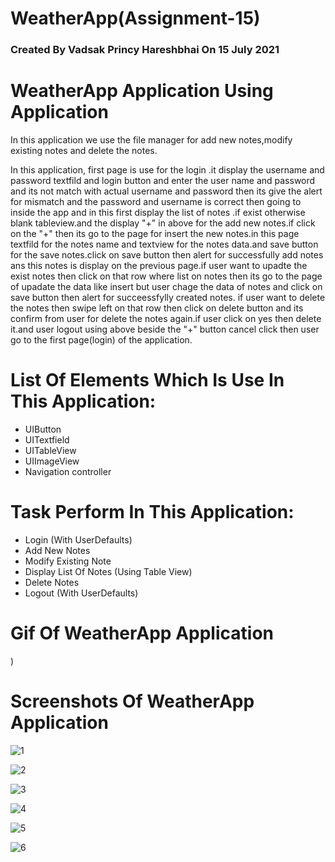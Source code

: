# WeatherApp(Assignment-15)
### Created By Vadsak Princy Hareshbhai  On 15 July 2021

#  WeatherApp Application Using Application
In this application we use the file manager for add new notes,modify existing notes and delete the notes.

In this application, first page is use for the login .it display the username and password textfild and login button and enter the user name and password and its not match with actual username and password then its give the alert for mismatch and the password and username is correct then going to inside the app and in this first display the list of notes .if exist otherwise blank tableview.and the display "+" in above for the add new notes.if click on the "+" then its go to the page for insert the new notes.in this  page textfild for the notes name and textview for the notes data.and save button for the save notes.click on save button then alert for successfully add notes ans this notes is display on the previous page.if user want to upadte the exist notes then click on that row where list on notes then its go to the page of upadate the data like insert but user chage the data of notes and click on save button then alert for succeessfylly created notes. if user want to delete the notes then swipe left on that row then click on delete button and its confirm from user for delete the notes again.if user click on yes then delete it.and user logout using above beside the "+" button cancel  click then user go to the first page(login) of the application.

# List Of Elements Which Is Use In This Application:
* UIButton
* UITextfield
* UITableView
* UIImageView
* Navigation controller

# Task Perform In This Application:
* Login (With UserDefaults)
* Add New Notes
* Modify Existing Note
* Display List Of Notes (Using Table View)
* Delete Notes
* Logout (With UserDefaults)

# Gif Of WeatherApp Application 

)


# Screenshots Of WeatherApp Application 

![1](https://user-images.githubusercontent.com/81640415/125804185-cd3b233d-aa0b-4749-8d62-5af284d540d5.png)

![2](https://user-images.githubusercontent.com/81640415/125804269-ecba0ac5-230e-406e-b73e-922d9d41ad48.png)

![3](https://user-images.githubusercontent.com/81640415/125804327-d44d048b-f13c-4d23-b5fd-8ccee1302e10.png)

![4](https://user-images.githubusercontent.com/81640415/125804337-67348a0e-09d7-4c0a-90e5-eff2c1a7c2b9.png)

![5](https://user-images.githubusercontent.com/81640415/125804415-90703c04-ecd4-41c8-a305-b20b7b02a4e9.png)

![6](https://user-images.githubusercontent.com/81640415/125804488-449e6857-06df-4795-bb63-51d33be759fa.png)


 
